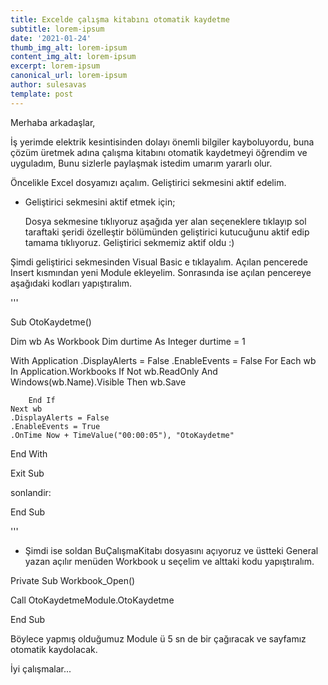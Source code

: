 ```yaml
---
title: Excelde çalışma kitabını otomatik kaydetme
subtitle: lorem-ipsum
date: '2021-01-24'
thumb_img_alt: lorem-ipsum
content_img_alt: lorem-ipsum
excerpt: lorem-ipsum
canonical_url: lorem-ipsum
author: sulesavas
template: post
---
```

Merhaba arkadaşlar,

İş yerimde elektrik kesintisinden dolayı önemli bilgiler kayboluyordu, buna çözüm üretmek adına çalışma kitabını otomatik kaydetmeyi öğrendim ve uyguladım, Bunu sizlerle paylaşmak istedim umarım yararlı olur.

Öncelikle Excel dosyamızı açalım. Geliştirici sekmesini aktif edelim.

*   Geliştirici sekmesini aktif etmek için;

    Dosya sekmesine tıklıyoruz aşağıda yer alan seçeneklere tıklayıp sol taraftaki şeridi özelleştir bölümünden geliştirici kutucuğunu aktif edip tamama tıklıyoruz. Geliştirici sekmemiz aktif oldu  :)

Şimdi geliştirici sekmesinden Visual Basic e tıklayalım. Açılan pencerede Insert kısmından yeni Module ekleyelim. Sonrasında ise açılan pencereye aşağıdaki kodları yapıştıralım.

'''

 Sub OtoKaydetme()

Dim wb As Workbook
Dim durtime As Integer
durtime = 1

    

With Application
.DisplayAlerts = False
.EnableEvents = False
For Each wb In Application.Workbooks
If Not wb.ReadOnly And Windows(wb.Name).Visible Then
wb.Save

        End If
    Next wb
    .DisplayAlerts = False
    .EnableEvents = True
    .OnTime Now + TimeValue("00:00:05"), "OtoKaydetme"

End With

Exit Sub

sonlandir:

End Sub

'''

*   Şimdi ise soldan BuÇalışmaKitabı dosyasını açıyoruz ve üstteki General yazan açılır menüden Workbook u seçelim ve alttaki kodu yapıştıralım.

Private Sub Workbook_Open()

Call OtoKaydetmeModule.OtoKaydetme

End Sub



Böylece yapmış olduğumuz Module ü 5 sn de bir çağıracak ve sayfamız otomatik kaydolacak.







İyi çalışmalar...
